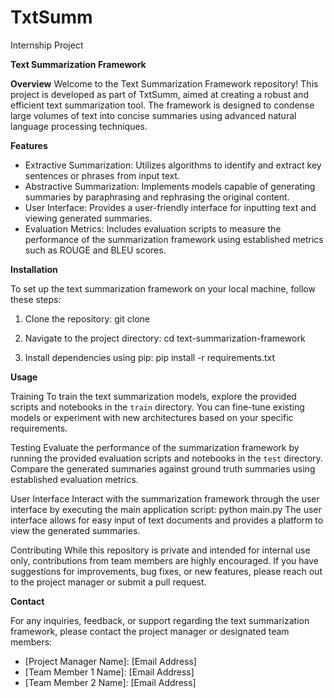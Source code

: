 # TxtSumm
Internship Project 

**Text Summarization Framework**

**Overview**
Welcome to the Text Summarization Framework repository! This project is developed as part of TxtSumm, aimed at creating a robust and efficient text summarization tool. The framework is designed to condense large volumes of text into concise summaries using advanced natural language processing techniques.

**Features**

- Extractive Summarization: Utilizes algorithms to identify and extract key sentences or phrases from input text.
- Abstractive Summarization: Implements models capable of generating summaries by paraphrasing and rephrasing the original content.
- User Interface: Provides a user-friendly interface for inputting text and viewing generated summaries.
- Evaluation Metrics: Includes evaluation scripts to measure the performance of the summarization framework using established metrics such as ROUGE and BLEU scores.

**Installation**

To set up the text summarization framework on your local machine, follow these steps:

1. Clone the repository:
   git clone <repository-url>
   
2. Navigate to the project directory:
   cd text-summarization-framework

3. Install dependencies using pip:
   pip install -r requirements.txt

**Usage**

Training
To train the text summarization models, explore the provided scripts and notebooks in the `train` directory. You can fine-tune existing models or experiment with new architectures based on your specific requirements.

Testing
Evaluate the performance of the summarization framework by running the provided evaluation scripts and notebooks in the `test` directory. Compare the generated summaries against ground truth summaries using established evaluation metrics.

User Interface
Interact with the summarization framework through the user interface by executing the main application script:
python main.py
The user interface allows for easy input of text documents and provides a platform to view the generated summaries.

Contributing
While this repository is private and intended for internal use only, contributions from team members are highly encouraged. If you have suggestions for improvements, bug fixes, or new features, please reach out to the project manager or submit a pull request.

**Contact**

For any inquiries, feedback, or support regarding the text summarization framework, please contact the project manager or designated team members:

- [Project Manager Name]: [Email Address]
- [Team Member 1 Name]: [Email Address]
- [Team Member 2 Name]: [Email Address]
